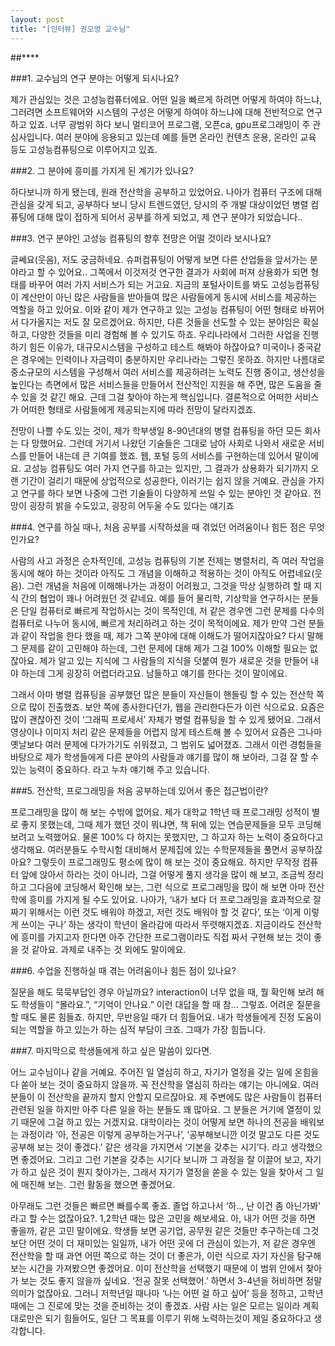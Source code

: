 ```yaml
---
layout: post
title: "[인터뷰] 권오영 교수님"
---
```


##****







###1. 교수님의 연구 분야는 어떻게 되시나요?

  제가 관심있는 것은 고성능컴퓨터에요. 어떤 일을 빠르게 하려면 어떻게 하여야 하느냐, 그러려면 소프트웨어와 시스템의 구성은 어떻게 하여야 하느냐에 대해 전반적으로 연구하고 있죠. 너무 광범위 하다 보니 멀티코어 프로그램, 오픈ca, gpu프로그래밍이 주 관심사입니다. 여러 분야에 응용되고 있는데 예를 들면 온라인 컨텐츠 운용, 온라인 교육 등도 고성능컴퓨팅으로 이루어지고 있죠.


###2. 그 분야에 흥미를 가지게 된 계기가 있나요?

  하다보니까 하게 됐는데, 원래 전산학을 공부하고 있었어요. 나아가 컴퓨터 구조에 대해 관심을 갖게 되고, 공부하다 보니 당시 트렌드였던, 당시의 주 개발 대상이었던 병렬 컴퓨팅에 대해 많이 접하게 되어서 공부를 하게 되었고, 제 연구 분야가 되었습니다..


###3. 연구 분야인 고성능 컴퓨팅의 향후 전망은 어떨 것이라 보시나요?

  글쎄요(웃음), 저도 궁금하네요. 슈퍼컴퓨팅이 어떻게 보면 다른 산업들을 앞서가는 분야라고 할 수 있어요.. 
  그쪽에서 이것저것 연구한 결과가 사회에 퍼져 상용화가 되면 형태를 바꾸어 여러 가지 서비스가 되는 거고요.
  지금의 포털사이트를 봐도 고성능컴퓨팅이 계산만이 아닌 많은 사람들을 받아들여 많은 사람들에게 동시에 서비스를 제공하는 역할을 하고 있어요. 이와 같이 제가 연구하고 있는 고성능 컴퓨팅이 어떤 형태로 바뀌어서 다가올지는 저도 잘 모르겠어요. 하지만, 다른 것들을 선도할 수 있는 분야임은 확실하고, 다양한 것들을 미리 경험해 볼 수 있기도 하죠. 우리나라에서 그러한 사업을 진행하기 힘든 이유가, 대규모시스템을 구성하고 테스트 해봐야 하잖아요? 미국이나 중국같은 경우에는 인력이나 자금력이 충분하지만 우리나라는 그렇진 못하죠. 하지만 나름대로 중소규모의 시스템을 구성해서 여러 서비스를 제공하려는 노력도 진행 중이고, 생산성을 높인다는 측면에서 많은 서비스들을 만들어서 전산적인 지원을 해 주면, 많은 도움을 줄 수 있을 것 같긴 해요. 근데 그걸 찾아야 하는게 핵심입니다. 결론적으로 어떠한 서비스가 어떠한 형태로 사람들에게 제공되는지에 따라 전망이 달라지겠죠.
  
  전망이 나쁠 수도 있는 것이, 제가 학부생일 8-90년대의 병렬 컴퓨팅을 하던 모든 회사는 다 망했어요. 그런데 거기서 나왔던 기술들은 그대로 남아 사회로 나와서 새로운 서비스를 만들어 내는데 큰 기여를 했죠. 웹, 포털 등의 서비스를 구현하는데 있어서 말이에요. 고성능 컴퓨팅도 여러 가지 연구를 하고는 있지만, 그 결과가 상용화가 되기까지 오랜 기간이 걸리기 때문에 상업적으로 성공한다, 이러기는 쉽지 않을 거예요. 관심을 가지고 연구를 하다 보면 나중에 그런 기술들이 다양하게 쓰일 수 있는 분야인 것 같아요. 전망이 굉장히 밝을 수도있고, 굉장히 어두울 수도 있다는 얘기죠



###4. 연구를 하실 때나, 처음 공부를 시작하셨을 때 겪었던 어려움이나 힘든 점은 무엇인가요?

  사람의 사고 과정은 순차적인데, 고성능 컴퓨팅의 기본 전제는 병렬처리, 즉 여러 작업을 동시에 해야 하는 것이라 아직도 그 개념을 이해하고 적용하는 것이 아직도 어렵네요(웃음).
  그런 개념을 처음에 이해해나가는 과정이 어려웠고, 그것을 막상 실행하려 할 때 지식 간의 협업이 꽤나 어려웠던 것 같네요. 예를 들어 물리학, 기상학을 연구하시는 분들은 단일 컴퓨터로 빠르게 작업하시는 것이 목적인데, 저 같은 경우엔 그런 문제를 다수의 컴퓨터로 나누어 동시에, 빠르게 처리하려고 하는 것이 목적이에요. 제가 만약 그런 분들과 같이 작업을 한다 했을 때, 제가 그쪽 분야에 대해 이해도가 떨어지잖아요? 다시 말해 그 문제를 같이 고민해야 하는데, 그런 문제에 대해 제가 그걸 100% 이해할 필요는 없잖아요. 제가 알고 있는 지식에 그 사람들의 지식을 덧붙여 뭔가 새로운 것을 만들어 내야 하는데 그게 굉장히 어렵더라고요. 남들하고 얘기를 한다는 것이 말이에요.
  
  그래서 아마 병렬 컴퓨팅을 공부했던 많은 분들이 자신들이 핸들링 할 수 있는 전산학 쪽으로 많이 진출했죠. 보안 쪽에 종사한다던가, 웹을 관리한다든가 이런 식으로요. 요즘은 많이 괜찮아진 것이 ‘그래픽 프로세서’ 자체가 병렬 컴퓨팅을 할 수 있게 됐어요. 그래서 영상이나 이미지 처리 같은 문제들을 어렵지 않게 테스트해 볼 수 있어서 요즘은 그나마 옛날보다 여러 문제에 다가가기도 쉬워졌고, 그 범위도 넓어졌죠.
  그래서 이런 경험들을 바탕으로 제가 학생들에게 다른 분야의 사람들과 얘기를 많이 해 보아라, 그걸 잘 할 수 있는 능력이 중요하다. 라고 누차 얘기해 주고 있습니다.




###5. 전산학, 프로그래밍을 처음 공부하는데 있어서 좋은 접근법이란?


  프로그래밍을 많이 해 보는 수밖에 없어요. 제가 대학교 1학년 때 프로그래밍 성적이 별로 좋지 못했는데, 그때 제가 했던 것이 뭐냐면, 책 뒤에 있는 연습문제들을 모두 코딩해보려고 노력했어요. 물론 100% 다 하지는 못했지만, 그 하고자 하는 노력이 중요하다고 생각해요. 여러분들도 수학시험 대비해서 문제집에 있는 수학문제들을 풀면서 공부하잖아요? 그렇듯이 프로그래밍도 평소에 많이 해 보는 것이 중요해요. 하지만 무작정 컴퓨터 앞에 앉아서 하라는 것이 아니라, 그걸 어떻게 풀지 생각을 많이 해 보고, 조금씩 정리하고 그다음에 코딩해서 확인해 보는, 그런 식으로 프로그래밍을 많이 해 보면 아마 전산학에 흥미를 가지게 될 수도 있어요. 나아가, ‘내가 보다 더 프로그래밍을 효과적으로 잘 짜기 위해서는 이런 것도 배워야 하겠고, 저런 것도 배워야 할 것 같다’, 또는 ‘이게 이렇게 쓰이는 구나’ 하는 생각이 학년이 올라감에 따라서 뚜렷해지겠죠.
  지금이라도 전산학에 흥미를 가지고자 한다면 아주 간단한 프로그램이라도 직접 짜서 구현해 보는 것이 좋을 것 같아요. 과제로 내주는 것 외에도 말이에요.



###6. 수업을 진행하실 때 겪는 어려움이나 힘든 점이 있나요?

  질문을 해도 묵묵부답인 경우 아닐까요? interaction이 너무 없을 때, 뭘 확인해 보려 해도 학생들이 “몰라요.”, “기억이 안나요.” 이런 대답을 할 때 참... 그렇죠.
  어려운 질문을 할 때도 물론 힘들죠. 하지만, 무반응일 때가 더 힘들어요. 내가 학생들에게 진정 도움이 되는 역할을 하고 있는가 하는 심적 부담이 크죠. 그때가 가장 힘듭니다.


###7. 마지막으로 학생들에게 하고 싶은 말씀이 있다면.

  어느 교수님이나 같을 거예요. 주어진 일 열심히 하고, 자기가 열정을 갖는 일에 온힘을 다  쏟아 보는 것이 중요하지 않을까. 꼭 전산학을 열심히 하라는 얘기는 아니에요. 여러분들이 이 전산학을 끝까지 할지 안할지 모르잖아요. 제 주변에도 많은 사람들이 컴퓨터 관련된 일을 하지만 아주 다른 일을 하는 분들도 꽤 많아요. 그 분들은 거기에 열정이 있기 때문에 그걸 하고 있는 거겠지요.
  대학이라는 것이 어떻게 보면 하나의 전공을 배워보는 과정이라 ‘아, 전공은 이렇게 공부하는거구나’, ‘공부해보니깐 이것 말고도 다른 것도 공부해 보는 것이 좋겠다.’ 같은 생각을 가지면서 ‘기본을 갖추는 시기’다. 라고 생각했으면 좋겠어요. 그리고 그런 기본을 갖추는 시기다 보니까 그 과정을 잘 이끌어 보고, 자기가 하고 싶은 것이 뭔지 찾아가는, 그래서 자기가 열정을 쏟을 수 있는 일을 찾아서 그 일에 매진해 보는. 그런 활동을 했으면 좋겠어요.
  
  아무래도 그런 것들은 빠르면 빠를수록 좋죠. 졸업 하고나서 ‘하.., 난 이건 좀 아닌가봐’ 라고 할 수는 없잖아요?.
  1,2학년 때는 많은 고민을 해보세요. 아, 내가 어떤 것을 하면 좋을까, 같은 고민 말이에요.
학생들 보면 공기업, 공무원 같은 것들만 추구하는데 그것보단 어떤 것이 더 재미있는 일일까, 내가 어떤 곳에 더 관심이 있는가, 저 같은 경우엔 전산학을 할 때 과연 어떤 쪽으로 하는 것이 더 좋은가, 이런 식으로 자기 자신을 탐구해 보는 시간을 가져봤으면 좋겠어요.
  이미 전산학을 선택했기 때문에 이 범위 안에서 찾아가 보는 것도 좋지 않을까 싶네요. ‘전공 잘못 선택했어.’ 하면서 3-4년을 허비하면 정말 의미가 없잖아요. 그러니 저학년일 때나마 ‘나는 어떤 걸 하고 싶어’ 등을 정하고, 고학년 때에는 그 진로에 맞는 것을 준비하는 것이 좋겠죠.
  사람 사는 일은 모르는 일이라 계획대로만은 되기 힘들어도, 일단 그 목표를 이루기 위해 노력하는것이 제일 중요하다고 생각합니다.
